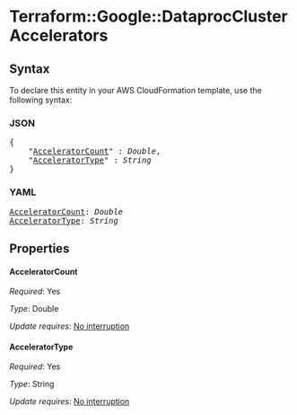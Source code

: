 # Terraform::Google::DataprocCluster Accelerators

## Syntax

To declare this entity in your AWS CloudFormation template, use the following syntax:

### JSON

<pre>
{
    "<a href="#acceleratorcount" title="AcceleratorCount">AcceleratorCount</a>" : <i>Double</i>,
    "<a href="#acceleratortype" title="AcceleratorType">AcceleratorType</a>" : <i>String</i>
}
</pre>

### YAML

<pre>
<a href="#acceleratorcount" title="AcceleratorCount">AcceleratorCount</a>: <i>Double</i>
<a href="#acceleratortype" title="AcceleratorType">AcceleratorType</a>: <i>String</i>
</pre>

## Properties

#### AcceleratorCount

_Required_: Yes

_Type_: Double

_Update requires_: [No interruption](https://docs.aws.amazon.com/AWSCloudFormation/latest/UserGuide/using-cfn-updating-stacks-update-behaviors.html#update-no-interrupt)

#### AcceleratorType

_Required_: Yes

_Type_: String

_Update requires_: [No interruption](https://docs.aws.amazon.com/AWSCloudFormation/latest/UserGuide/using-cfn-updating-stacks-update-behaviors.html#update-no-interrupt)

